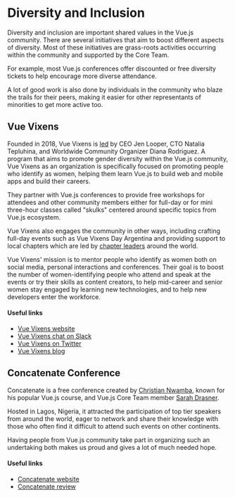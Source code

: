 # Diversity and Inclusion

Diversity and inclusion are important shared values in the Vue.js community. There are several initiatives that aim to boost different aspects of diversity. Most of these initiatives are grass-roots activities occurring within the community and supported by the Core Team. 

For example, most Vue.js conferences offer discounted or free diversity tickets to help encourage more diverse attendance. 

A lot of good work is also done by individuals in the community who blaze the trails for their peers, making it easier for other representants of minorities to get more active too.

## Vue Vixens

Founded in 2018, Vue Vixens is [led](http://vuevixens.org/team) by CEO Jen Looper, CTO Natalia Tepluhina, and Worldwide Community Organizer Diana Rodriguez. A program that aims to promote gender diversity within the Vue.js community, Vue Vixens as an organization is specifically focused on promoting people who identify as women, helping them learn Vue.js to build web and mobile apps and build their careers. 

They partner with Vue.js conferences to provide free workshops for attendees and other community members either for full-day or for mini three-hour classes called "skulks" centered around specific topics from Vue.js ecosystem.

Vue Vixens also engages the community in other ways, including crafting full-day events such as Vue Vixens Day Argentina and providing support to local chapters which are led by [chapter leaders](https://www.vuevixens.org/team) around the world. 

Vue Vixens' mission is to mentor people who identify as women both on social media, personal interactions and conferences. Their goal is to boost the number of women-identifying people who attend and speak at the events or try their skills as content creators, to help mid-career and senior women stay engaged by learning new technologies, and to help new developers enter the workforce.

#### Useful links

* [Vue Vixens website](https://vuevixens.org)
* [Vue Vixens chat on Slack](https://slackin-fxsumkvfno.now.sh/)
* [Vue Vixens on Twitter](https://twitter.com/VueVixens)
* [Vue Vixens blog](https://dev.to/vuevixens)

## Concatenate Conference

Concatenate is a free conference created by [Christian Nwamba](https://twitter.com/codebeast), known for his popular Vue.js course, and Vue.js Core Team member [Sarah Drasner](https://twitter.com/sarah_edo).

 Hosted in Lagos, Nigeria, it attracted the participation of top tier speakers from around the world, eager to network and share their knowledge with those who often find it difficult to attend such events on other continents. 

Having people from Vue.js community take part in organizing such an undertaking both makes us proud and gives a lot of much needed hope.

#### Useful links

* [Concatenate website](https://concatenate.io)
* [Concatenate review](https://technext.ng/2018/08/13/heres-all-went-down-concatenate-developers-conference)
